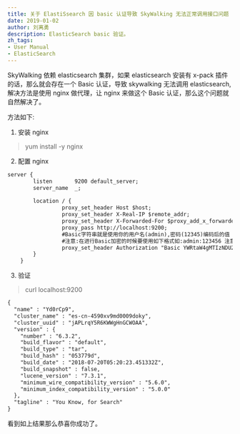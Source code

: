 ```yaml
---
title: 关于 ElastiSsearch 因 basic 认证导致 SkyWalking 无法正常调用接口问题
date: 2019-01-02
author: 刘离勇
description: ElasticSearch basic 验证。
zh_tags:
- User Manual
- ElasticSearch
---
```


SkyWalking 依赖 elasticsearch 集群，如果 elasticsearch 安装有 x-pack 插件的话，那么就会存在一个 Basic 认证，导致 skywalking 无法调用 elasticsearch, 解决方法是使用 nginx 做代理，让 nginx 来做这个 Basic 认证，那么这个问题就自然解决了。

方法如下:

1. 安装 nginx

> yum install -y nginx

2. 配置 nginx

```xml
server {
        listen       9200 default_server;
        server_name  _;
        
        location / {
                 proxy_set_header Host $host;
                 proxy_set_header X-Real-IP $remote_addr;
                 proxy_set_header X-Forwarded-For $proxy_add_x_forwarded_for;
                 proxy_pass http://localhost:9200;
                 #Basic字符串就是使用你的用户名(admin),密码(12345)编码后的值
                 #注意:在进行Basic加密的时候要使用如下格式如:admin:123456 注意中间有个冒号
                 proxy_set_header Authorization "Basic YWRtaW4gMTIzNDU2";
        }
    }
```

3. 验证

> curl localhost:9200

```xml
{
  "name" : "Yd0rCp9",
  "cluster_name" : "es-cn-4590xv9md0009doky",
  "cluster_uuid" : "jAPLrqY5R6KWWgHnGCWOAA",
  "version" : {
    "number" : "6.3.2",
    "build_flavor" : "default",
    "build_type" : "tar",
    "build_hash" : "053779d",
    "build_date" : "2018-07-20T05:20:23.451332Z",
    "build_snapshot" : false,
    "lucene_version" : "7.3.1",
    "minimum_wire_compatibility_version" : "5.6.0",
    "minimum_index_compatibility_version" : "5.0.0"
  },
  "tagline" : "You Know, for Search"
}
```

看到如上结果那么恭喜你成功了。
